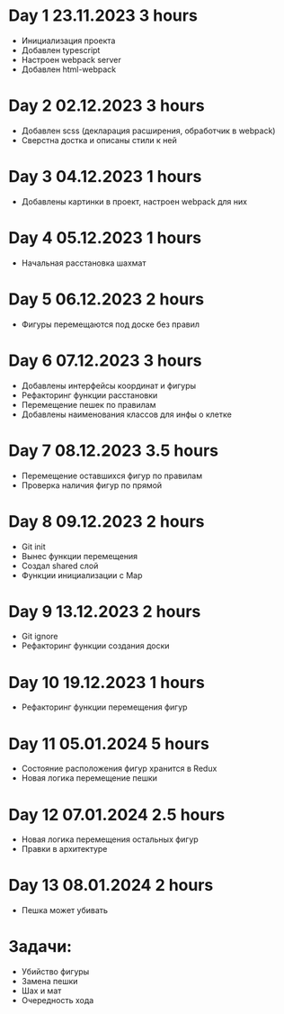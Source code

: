 # Day 1 23.11.2023 3 hours

- Инициализация проекта
- Добавлен typescript
- Настроен webpack server
- Добавлен html-webpack

# Day 2 02.12.2023 3 hours

- Добавлен scss (декларация расширения, обработчик в webpack)
- Сверстна достка и описаны стили к ней

# Day 3 04.12.2023 1 hours

- Добавлены картинки в проект, настроен webpack для них

# Day 4 05.12.2023 1 hours

- Начальная расстановка шахмат

# Day 5 06.12.2023 2 hours

- Фигуры перемещаются под доске без правил

# Day 6 07.12.2023 3 hours

- Добавлены интерфейсы координат и фигуры
- Рефакторинг функции расстановки
- Перемещение пешек по правилам
- Добавлены наименования классов для инфы о клетке

# Day 7 08.12.2023 3.5 hours

- Перемещение оставшихся фигур по правилам
- Проверка наличия фигур по прямой

# Day 8 09.12.2023 2 hours

- Git init
- Вынес функции перемещения
- Создал shared слой
- Функции инициализации с Map

# Day 9 13.12.2023 2 hours

- Git ignore
- Рефакторинг функции создания доски

# Day 10 19.12.2023 1 hours

- Рефакторинг функции перемещения фигур

# Day 11 05.01.2024 5 hours

- Состояние расположения фигур хранится в Redux
- Новая логика перемещение пешки

# Day 12 07.01.2024 2.5 hours

- Новая логика перемещения остальных фигур
- Правки в архитектуре

# Day 13 08.01.2024 2 hours

- Пешка может убивать

# Задачи:

- Убийство фигуры
- Замена пешки
- Шах и мат
- Очередность хода
